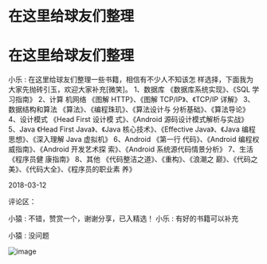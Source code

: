 # 在这里给球友们整理

# 在这里给球友们整理

小乐 : 在这里给球友们整理一些书籍，相信有不少人不知该怎 样选择，下面我为大家先抛砖引玉，欢迎大家补充[微笑]。 1、数据库 《数据库系统实现》、《SQL 学习指南》 2、计算 机网络 《图解 HTTP》、《图解 TCP/IP》、《TCP/IP 详解》 3、数据结构和算法 《算法》、《编程珠玑》、《算法设计与 分析基础》、《算法导论》 4、设计模式 《Head First 设计模 式》、《Android 源码设计模式解析与实战》 5、Java 《Head First Java》、《Java 核心技术》、《Effective Java》、《Java 编程思想》、《深入理解 Java 虚拟机》 6、Android 《第一行 代码》、《Android 编程权威指南》、《Android 开发艺术探 索》、《Android 系统源代码情景分析》 7、生活 《程序员健 康指南》 8、其他 《代码整洁之道》、《重构》、《浪潮之 巅》、《代码之美》、《代码大全》、《程序员的职业素 养》

2018-03-12

评论区：

小猿 : 不错，赞赏一个，谢谢分享，已入精选！ 小乐 : 有好的书籍可以补充

小猿 : 没问题

![image](img/Image_173.png)